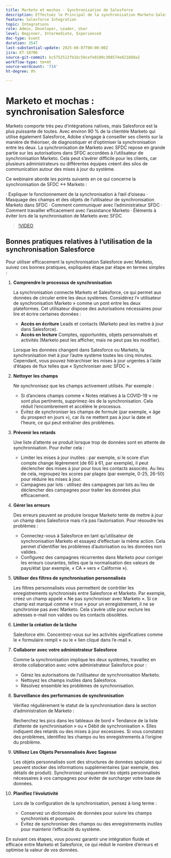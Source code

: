 ```yaml
---
title: Marketo et mochas - Synchronisation de Salesforce
description: Effectuez le Principal de la synchronisation Marketo-Salesforce avec des conseils d’experts sur les autorisations, la visibilité des champs, la collaboration entre administrateurs et administratrices et les bonnes pratiques pour garantir une intégration fluide et optimisée.
feature: Salesforce Integration
topic: Integrations
role: Admin, Developer, Leader, User
level: Beginner, Intermediate, Experienced
doc-type: Event
duration: 3547
last-substantial-update: 2025-08-07T00:00:00Z
jira: KT-18706
source-git-commit: bc5752512fb1bc50cefe0180c308574e821888a2
workflow-type: tm+mt
source-wordcount: '714'
ht-degree: 0%

---
```



# Marketo et mochas : synchronisation Salesforce

Marketo comporte très peu d’intégrations natives, mais Salesforce est la plus puissante de toutes. Avec environ 90 % de la clientèle Marketo qui utilise également Salesforce, Adobe s’engage à conseiller ses clients sur la manière de théoriser, de diagnostiquer et d’optimiser la synchronisation entre les deux. La synchronisation de Marketo avec SFDC repose en grande partie sur les autorisations dans SFDC accordées à l’utilisateur de synchronisation Marketo. Cela peut s’avérer difficile pour les clients, car plusieurs administrateurs ou différentes équipes créent des silos de communication autour des mises à jour du système.

Ce webinaire aborde les points suivants en ce qui concerne la synchronisation de SFDC &lt;-> Marketo :

· Expliquer le fonctionnement de la synchronisation à l’œil d’oiseau
· Masquage des champs et des objets de l’utilisateur de synchronisation Marketo dans SFDC
· Comment communiquer avec l’administrateur SFDC
· Comment travailler efficacement avec l’assistance Marketo
· Éléments à éviter lors de la synchronisation de Marketo avec SFDC

>[!VIDEO](https://video.tv.adobe.com/v/3470624/?learn=on&enablevpops)

## Bonnes pratiques relatives à l’utilisation de la synchronisation Salesforce

Pour utiliser efficacement la synchronisation Salesforce avec Marketo, suivez ces bonnes pratiques, expliquées étape par étape en termes simples :

1. **Comprendre le processus de synchronisation**

   La synchronisation connecte Marketo et Salesforce, ce qui permet aux données de circuler entre les deux systèmes. Considérez l’« utilisateur de synchronisation Marketo » comme un pont entre les deux plateformes. Cet utilisateur dispose des autorisations nécessaires pour lire et écrire certaines données :

   * **Accès en écriture** Leads et contacts (Marketo peut les mettre à jour dans Salesforce).
   * **Accès en lecture** Comptes, opportunités, objets personnalisés et activités (Marketo peut les afficher, mais ne peut pas les modifier).

   Lorsque les données changent dans Salesforce ou Marketo, la synchronisation met à jour l’autre système toutes les cinq minutes. Cependant, vous pouvez hiérarchiser les mises à jour urgentes à l’aide d’étapes de flux telles que « Synchroniser avec SFDC ».

1. **Nettoyer les champs**

   Ne synchronisez que les champs activement utilisés. Par exemple :

   * Si d’anciens champs comme « Notes relatives à la COVID-19 » ne sont plus pertinents, supprimez-les de la synchronisation. Cela réduit l’encombrement et accélère le processus.
   * Évitez de synchroniser les champs de formule (par exemple, « âge du prospect en jours »), car ils ne mettent pas à jour la date et l’heure, ce qui peut entraîner des problèmes.

1. **Prévenir les retards**

   Une liste d’attente se produit lorsque trop de données sont en attente de synchronisation. Pour éviter cela :

   * Limiter les mises à jour inutiles : par exemple, si le score d’un compte change légèrement (de 60 à 61, par exemple), il peut déclencher des mises à jour pour tous les contacts associés. Au lieu de cela, regroupez les scores par plages (par exemple, 0-25, 26-50) pour réduire les mises à jour.
   * Campagnes par lots : utilisez des campagnes par lots au lieu de déclencher des campagnes pour traiter les données plus efficacement.

1. **Gérer les erreurs**

   Des erreurs peuvent se produire lorsque Marketo tente de mettre à jour un champ dans Salesforce mais n’a pas l’autorisation. Pour résoudre les problèmes :

   * Connectez-vous à Salesforce en tant qu’utilisateur de synchronisation Marketo et essayez d’effectuer la même action. Cela permet d’identifier les problèmes d’autorisation ou les données non valides.
   * Configurez des campagnes récurrentes dans Marketo pour corriger les erreurs courantes, telles que la normalisation des valeurs de pays/état (par exemple, « CA » vers « Californie »).

1. **Utiliser des filtres de synchronisation personnalisés**

   Les filtres personnalisés vous permettent de contrôler les enregistrements synchronisés entre Salesforce et Marketo. Par exemple, créez un champ appelé « Ne pas synchroniser avec Marketo ». Si ce champ est marqué comme « true » pour un enregistrement, il ne se synchronise pas avec Marketo. Cela s’avère utile pour exclure les adresses e-mail non valides ou les contacts obsolètes.

1. **Limiter la création de la tâche**

   Salesforce elm. Concentrez-vous sur les activités significatives comme le « formulaire rempli » ou le « lien cliqué dans l’e-mail ».

1. **Collaborer avec votre administrateur Salesforce**

   Comme la synchronisation implique les deux systèmes, travaillez en étroite collaboration avec votre administrateur Salesforce pour :

   * Gérez les autorisations de l’utilisateur de synchronisation Marketo.
   * Nettoyez les champs inutiles dans Salesforce.
   * Résolvez ensemble les problèmes de synchronisation.

1. **Surveillance des performances de synchronisation**

   Vérifiez régulièrement le statut de la synchronisation dans la section d’administration de Marketo :

   Recherchez les pics dans les tableaux de bord « Tendance de la liste d’attente de synchronisation » ou « Débit de synchronisation ». Elles indiquent des retards ou des mises à jour excessives.
Si vous constatez des problèmes, identifiez les champs ou les enregistrements à l’origine du problème.

1. **Utilisez Les Objets Personnalisés Avec Sagesse**

   Les objets personnalisés sont des structures de données spéciales qui peuvent stocker des informations supplémentaires (par exemple, des détails de produit). Synchronisez uniquement les objets personnalisés nécessaires à vos campagnes pour éviter de surcharger votre base de données.

1. **Planifiez l’évolutivité**

   Lors de la configuration de la synchronisation, pensez à long terme :

   * Conservez un dictionnaire de données pour suivre les champs synchronisés et pourquoi.
   * Évitez de synchroniser des champs ou des enregistrements inutiles pour maintenir l’efficacité du système.

En suivant ces étapes, vous pouvez garantir une intégration fluide et efficace entre Marketo et Salesforce, ce qui réduit le nombre d’erreurs et optimise la valeur de vos données.
